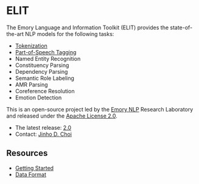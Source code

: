 # ELIT

The Emory Language and Information Toolkit (ELIT) provides the state-of-the-art NLP models for the following tasks:

* [Tokenization](docs/tokenization.md)
* [Part-of-Speech Tagging](docs/part_of_speech_tagging.md)
* Named Entity Recognition
* Constituency Parsing
* Dependency Parsing
* Semantic Role Labeling
* AMR Parsing
* Coreference Resolution
* Emotion Detection

This is an open-source project led by the [Emory NLP](http://nlp.cs.emory.edu/) Research Laboratory and released under the [Apache License 2.0](LICENSE).

* The latest release: [2.0]()
* Contact: [Jinho D. Choi](http://www.cs.emory.edu/~choi)

## Resources

* [Getting Started](docs/getting_started.md)
* [Data Format](docs/data_format.md)
